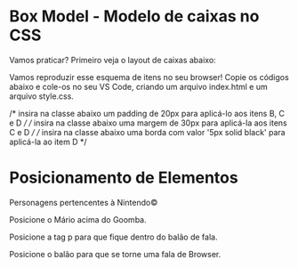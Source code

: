 # Box Model - Modelo de caixas no CSS


Vamos praticar? Primeiro veja o layout de caixas abaixo:

Vamos reproduzir esse esquema de itens no seu browser! Copie os códigos abaixo e cole-os no seu VS Code, criando um arquivo index.html e um arquivo style.css.

/* insira na classe abaixo um padding de 20px para aplicá-lo aos itens B, C e D */
/* insira na classe abaixo uma margem de 30px para aplicá-la aos itens C e D */
/* insira na classe abaixo uma borda com valor '5px solid black' para aplicá-la ao item D */

# Posicionamento de Elementos

Personagens pertencentes à Nintendo©

Posicione o Mário acima do Goomba.

Posicione a tag p para que fique dentro do balão de fala.

Posicione o balão para que se torne uma fala de Browser.

